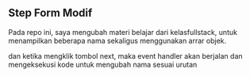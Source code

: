## Step Form Modif

Pada repo ini, saya mengubah materi belajar dari kelasfullstack, untuk menampilkan beberapa nama sekaligus menggunakan arrar objek.

dan ketika mengklik tombol next, maka event handler akan berjalan dan mengeksekusi kode untuk mengubah nama sesuai urutan
